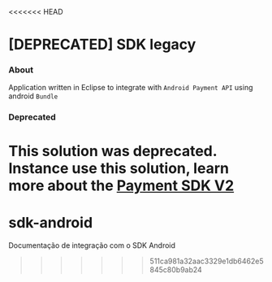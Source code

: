 <<<<<<< HEAD
# [DEPRECATED] SDK legacy


### About
Application written in Eclipse to integrate with `Android Payment API` using android `Bundle`

### Deprecated
This solution was deprecated. Instance use this solution, learn more about the [Payment SDK V2](https://github.com/stone-payments/sdk-android)
=======
# sdk-android
Documentação de integração com o SDK Android
>>>>>>> 511ca981a32aac3329e1db6462e5845c80b9ab24
